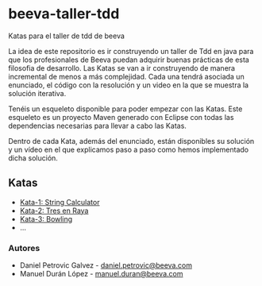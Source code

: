 # beeva-taller-tdd
Katas para el taller de tdd de beeva

La idea de este repositorio es ir construyendo un taller de Tdd en java para que los profesionales de Beeva puedan adquirir buenas prácticas de esta filosofia de desarrollo.
Las Katas se van a ir construyendo de manera incremental de menos a más complejidad. Cada una tendrá asociada un enunciado, el código con la resolución y un video en la que se muestra la solución iterativa.

Tenéis un esqueleto disponible para poder empezar con las Katas. Este esqueleto es un proyecto Maven generado con Eclipse con todas las dependencias necesarias para llevar a cabo las Katas.

Dentro de cada Kata, además del enunciado, están disponibles su solución y un vídeo en el que explicamos paso a paso como hemos implementado dicha solución.

## Katas

* [Kata-1: String Calculator](https://github.com/beeva-danielpetrovic/beeva-taller-tdd/tree/Kata-1)
* [Kata-2: Tres en Raya](https://github.com/beeva-danielpetrovic/beeva-taller-tdd/tree/Kata-2)
* [Kata-3: Bowling](https://github.com/beeva-danielpetrovic/beeva-taller-tdd/tree/Kata-3)
* ...

### Autores

* Daniel Petrovic Galvez - daniel.petrovic@beeva.com
* Manuel Durán López - manuel.duran@beeva.com
